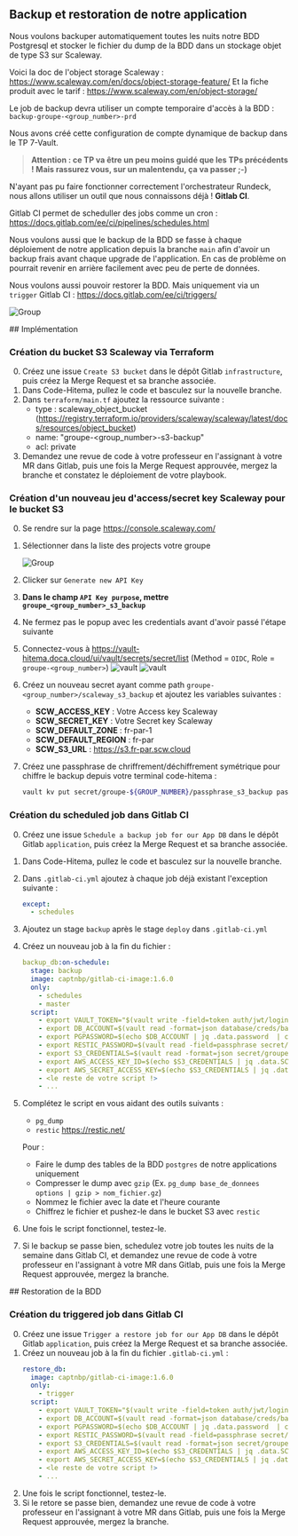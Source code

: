 ## Backup et restoration de notre application
Nous voulons backuper automatiquement toutes les nuits notre BDD Postgresql et stocker le fichier du dump de la BDD dans un stockage objet de type S3 sur Scaleway.

Voici la doc de l'object storage Scaleway : https://www.scaleway.com/en/docs/object-storage-feature/
Et la fiche produit avec le tarif : https://www.scaleway.com/en/object-storage/

Le job de backup devra utiliser un compte temporaire d'accès à la BDD : `backup-groupe-<group_number>-prd`

Nous avons créé cette configuration de compte dynamique de backup dans le TP 7-Vault.

> **Attention : ce TP va être un peu moins guidé que les TPs précédents ! Mais rassurez vous, sur un malentendu, ça va passer ;-)**

N'ayant pas pu faire fonctionner correctement l'orchestrateur Rundeck, nous allons utiliser un outil que nous connaissons déjà ! **Gitlab CI**.

Gitlab CI permet de scheduller des jobs comme un cron : https://docs.gitlab.com/ee/ci/pipelines/schedules.html

Nous voulons aussi que le backup de la BDD se fasse à chaque déploiement de notre application depuis la branche `main` afin d'avoir un backup frais avant chaque upgrade de l'application. En cas de problème on pourrait revenir en arrière facilement avec peu de perte de données.

Nous voulons aussi pouvoir restorer la BDD. Mais uniquement via un `trigger` Gitlab CI : https://docs.gitlab.com/ee/ci/triggers/

![Group](images/tp9.png)

## Implémentation

### Création du bucket S3 Scaleway via Terraform

0.  Créez une issue `Create S3 bucket` dans le dépôt Gitlab `infrastructure`, puis créez la Merge Request et sa branche associée.
1.  Dans Code-Hitema, pullez le code et basculez sur la nouvelle branche.
2.  Dans `terraform/main.tf` ajoutez la ressource suivante :
    - type : scaleway_object_bucket (https://registry.terraform.io/providers/scaleway/scaleway/latest/docs/resources/object_bucket)
    - name: "groupe-<group_number>-s3-backup"
    - acl: private
3.  Demandez une revue de code à votre professeur en l'assignant à votre MR dans Gitlab, puis une fois la Merge Request approuvée, mergez la branche et constatez le déploiement de votre playbook.

### Création d'un nouveau jeu d'access/secret key Scaleway pour le bucket S3

0.  Se rendre sur la page https://console.scaleway.com/
1.  Sélectionner dans la liste des projects votre groupe

    ![Group](images/scaleway-0.png)
2.  Clicker sur `Generate new API Key`
3.  **Dans le champ `API Key purpose`, mettre `groupe_<group_number>_s3_backup`**
4.  Ne fermez pas le popup avec les credentials avant d'avoir passé l'étape suivante
5.  Connectez-vous à https://vault-hitema.doca.cloud/ui/vault/secrets/secret/list (Method = `OIDC`, Role = `groupe-<group_number>`)
     ![vault](images/vault-2.png)
     ![vault](images/vault-0.png)
6.  Créez un nouveau secret ayant comme path `groupe-<group_number>/scaleway_s3_backup` et ajoutez les variables suivantes :
    - **SCW_ACCESS_KEY** : Votre Access key Scaleway
    - **SCW_SECRET_KEY** : Votre Secret key Scaleway
    - **SCW_DEFAULT_ZONE** : fr-par-1
    - **SCW_DEFAULT_REGION** : fr-par
    - **SCW_S3_URL** : https://s3.fr-par.scw.cloud
7.  Créez une passphrase de chriffrement/déchiffrement symétrique pour chiffre le backup depuis votre terminal code-hitema :
    ```bash
    vault kv put secret/groupe-${GROUP_NUMBER}/passphrase_s3_backup passphrase=$(pwgen 64 1)
    ```

### Création du scheduled job dans Gitlab CI

0.  Créez une issue `Schedule a backup job for our App DB` dans le dépôt Gitlab `application`, puis créez la Merge Request et sa branche associée.
1.  Dans Code-Hitema, pullez le code et basculez sur la nouvelle branche.
2.  Dans `.gitlab-ci.yml` ajoutez à chaque job déjà existant l'exception suivante :
    ```yaml
    except:
      - schedules
    ```
3.  Ajoutez un stage `backup` après le stage `deploy` dans `.gitlab-ci.yml`
3.  Créez un nouveau job à la fin du fichier :
    ```yaml
    backup_db:on-schedule:
      stage: backup
      image: captnbp/gitlab-ci-image:1.6.0
      only:
        - schedules
        - master
      script:
        - export VAULT_TOKEN="$(vault write -field=token auth/jwt/login role=application-groupe-${GROUP_NUMBER} token_ttl=30 jwt=$CI_JOB_JWT)"
        - export DB_ACCOUNT=$(vault read -format=json database/creds/backup-groupe-${GROUP_NUMBER}-prd)
        - export PGPASSWORD=$(echo $DB_ACCOUNT | jq .data.password  | cut -d '"' -f2)
        - export RESTIC_PASSWORD=$(vault read -field=passphrase secret/groupe-${GROUP_NUMBER}/passphrase_s3_backup)
        - export S3_CREDENTIALS=$(vault read -format=json secret/groupe-${GROUP_NUMBER}/scaleway_s3_backup)
        - export AWS_ACCESS_KEY_ID=$(echo $S3_CREDENTIALS | jq .data.SCW_ACCESS_KEY  | cut -d '"' -f2)
        - export AWS_SECRET_ACCESS_KEY=$(echo $S3_CREDENTIALS | jq .data.SCW_SECRET_KEY  | cut -d '"' -f2)
        - <le reste de votre script !>
        - ...
    ```
4.  Complétez le script en vous aidant des outils suivants :

    - `pg_dump`
    - `restic` https://restic.net/

    Pour :

    - Faire le dump des tables de la BDD `postgres` de notre applications uniquement
    - Compresser le dump avec `gzip` (Ex. `pg_dump base_de_donnees options | gzip > nom_fichier.gz`)
    - Nommez le fichier avec la date et l'heure courante
    - Chiffrez le fichier et pushez-le dans le bucket S3 avec `restic`
5.  Une fois le script fonctionnel, testez-le.
6.  Si le backup se passe bien, schedulez votre job toutes les nuits de la semaine dans Gitlab CI, et demandez une revue de code à votre professeur en l'assignant à votre MR dans Gitlab, puis une fois la Merge Request approuvée, mergez la branche.

## Restoration de la BDD

### Création du triggered job dans Gitlab CI

0.  Créez une issue `Trigger a restore job for our App DB` dans le dépôt Gitlab `application`, puis créez la Merge Request et sa branche associée.
1.  Créez un nouveau job à la fin du fichier `.gitlab-ci.yml` :
    ```yaml
    restore_db:
      image: captnbp/gitlab-ci-image:1.6.0
      only:
        - trigger
      script:
        - export VAULT_TOKEN="$(vault write -field=token auth/jwt/login role=application-groupe-${GROUP_NUMBER} token_ttl=30 jwt=$CI_JOB_JWT)"
        - export DB_ACCOUNT=$(vault read -format=json database/creds/backup-groupe-${GROUP_NUMBER}-prd)
        - export PGPASSWORD=$(echo $DB_ACCOUNT | jq .data.password  | cut -d '"' -f2)
        - export RESTIC_PASSWORD=$(vault read -field=passphrase secret/groupe-${GROUP_NUMBER}/passphrase_s3_backup)
        - export S3_CREDENTIALS=$(vault read -format=json secret/groupe-${GROUP_NUMBER}/scaleway_s3_backup)
        - export AWS_ACCESS_KEY_ID=$(echo $S3_CREDENTIALS | jq .data.SCW_ACCESS_KEY  | cut -d '"' -f2)
        - export AWS_SECRET_ACCESS_KEY=$(echo $S3_CREDENTIALS | jq .data.SCW_SECRET_KEY  | cut -d '"' -f2)
        - <le reste de votre script !>
        - ...
    ```
2.  Une fois le script fonctionnel, testez-le.
3.  Si le retore se passe bien, demandez une revue de code à votre professeur en l'assignant à votre MR dans Gitlab, puis une fois la Merge Request approuvée, mergez la branche.